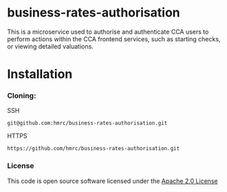 # business-rates-authorisation

This is a microservice used to authorise and authenticate CCA users to perform actions within the CCA frontend services, such as starting checks, or viewing detailed valuations.

# Installation

### Cloning:

SSH
```
git@github.com:hmrc/business-rates-authorisation.git
```
HTTPS
```
https://github.com/hmrc/business-rates-authorisation.git
```
 
### License

This code is open source software licensed under the [Apache 2.0 License]("http://www.apache.org/licenses/LICENSE-2.0.html")
